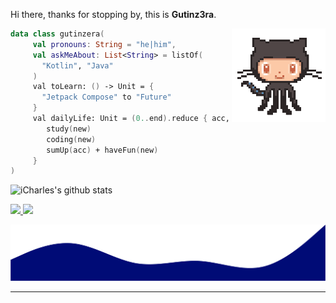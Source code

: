 Hi there, thanks for stopping by, this is **Gutinz3ra**.

<img align='right' src="https://raw.githubusercontent.com/iCharlesZ/FigureBed/master/img/octocat.gif" width="150">

```Kotlin
data class gutinzera(
     val pronouns: String = "he|him",
     val askMeAbout: List<String> = listOf(
       "Kotlin", "Java"
     )
     val toLearn: () -> Unit = {
       "Jetpack Compose" to "Future"
     }
     val dailyLife: Unit = (0..end).reduce { acc, new ->
        study(new)
        coding(new)
        sumUp(acc) + haveFun(new)
     }
)
```

![iCharles's github stats](https://github-readme-stats.vercel.app/api?username=Gutinz3ra&hide=contribs,prs&count_private=true&show_icons=true)

<a href="https://github.com/Gutinz3ra">
  <img src="https://img.shields.io/github/followers/Gutinz3ra">
</a>
<a href="https://github.com/Gutinz3ra">
   <img src="https://komarev.com/ghpvc/?username=Gutinz3ra">
</a>

![bottom.png](https://raw.githubusercontent.com/iCharlesZ/FigureBed/master/img/readme-bottom.png)

---
